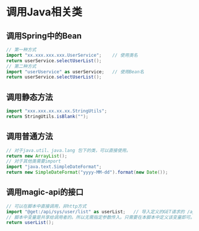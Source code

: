 # 调用Java相关类


## 调用Spring中的Bean

```groovy
// 第一种方式
import "xx.xxx.xxx.xxx.UserService";    // 使用类名
return userService.selectUserList();
// 第二种方式
import "userUservice" as userService;   // 使用Bean名
return userService.selectUserList();
```

## 调用静态方法
```groovy
import "xxx.xxx.xx.xx.xx.StringUtils";
return StringUtils.isBlank("");
```

## 调用普通方法

```groovy
// 对于java.util、java.lang 包下的类，可以直接使用。
return new ArrayList();
// 对于其他类需要import
import "java.text.SimpleDateFormat";
return new SimpleDateFormat("yyyy-MM-dd").format(new Date());
```

## 调用magic-api的接口
```groovy
// 可以在脚本中直接调用，非http方式
import "@get:/api/sys/user/list" as userList;   // 导入定义的GET请求的 /api/sys/user/list 接口。
// 脚本中变量是共享给调用者的。所以无需指定参数传入。只需要在本脚本中定义该变量即可。
return userList();
```